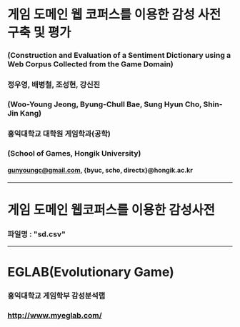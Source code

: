 # 게임 도메인 웹 코퍼스를 이용한 감성 사전 구축 및 평가
### (Construction and Evaluation of a Sentiment Dictionary using a Web Corpus Collected from the Game Domain)

### 정우영, 배병철, 조성현, 강신진
### (Woo-Young Jeong, Byung-Chull Bae, Sung Hyun Cho, Shin-Jin Kang)

### 홍익대학교 대학원 게임학과(공학)
### (School of Games, Hongik University)
#### gunyoungc@gmail.com, {byuc, scho, directx}@hongik.ac.kr

***
# 게임 도메인 웹코퍼스를 이용한 감성사전 
### 파일명 : "sd.csv"

***
# EGLAB(Evolutionary Game)
### 홍익대학교 게임학부 감성분석랩
### http://www.myeglab.com/
